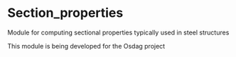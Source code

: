 # Section_properties
Module for computing sectional properties typically used in steel structures

This module is being developed for the Osdag project
